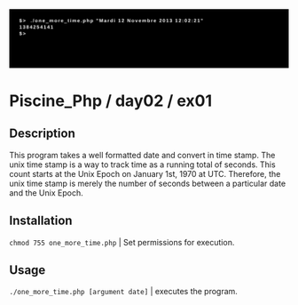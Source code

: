 <img src="../../resources/images/one_more_time.png" width="1200">

# Piscine_Php / day02 / ex01

## Description
This program takes a well formatted date and convert in time stamp. The unix time stamp is a way to track time as a running total of seconds. This count starts at the Unix Epoch on January 1st, 1970 at UTC. Therefore, the unix time stamp is merely the number of seconds between a particular date and the Unix Epoch.

## Installation
`chmod 755 one_more_time.php` | Set permissions for execution.

## Usage
`./one_more_time.php [argument date]` | executes the program.
